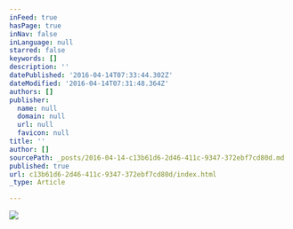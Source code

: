 ```yaml
---
inFeed: true
hasPage: true
inNav: false
inLanguage: null
starred: false
keywords: []
description: ''
datePublished: '2016-04-14T07:33:44.302Z'
dateModified: '2016-04-14T07:31:48.364Z'
authors: []
publisher:
  name: null
  domain: null
  url: null
  favicon: null
title: ''
author: []
sourcePath: _posts/2016-04-14-c13b61d6-2d46-411c-9347-372ebf7cd80d.md
published: true
url: c13b61d6-2d46-411c-9347-372ebf7cd80d/index.html
_type: Article

---
```

![](https://the-grid-user-content.s3-us-west-2.amazonaws.com/ee8b236b-1503-4ac1-9510-b771cf77fdad.jpg)